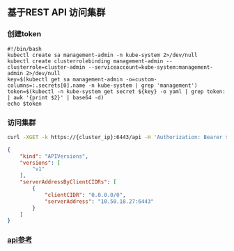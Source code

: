 ## 基于REST API 访问集群

### 创建token

```shell
#!/bin/bash
kubectl create sa management-admin -n kube-system 2>/dev/null
kubectl create clusterrolebinding management-admin --clusterrole=cluster-admin --serviceaccount=kube-system:management-admin 2>/dev/null
key=$(kubectl get sa management-admin -o=custom-columns=:.secrets[0].name -n kube-system | grep 'management')
token=$(kubectl -n kube-system get secret ${key} -o yaml | grep token: | awk '{print $2}' | base64 -d)
echo $token
```

### 访问集群

```bash
curl -XGET -k https://{cluster_ip}:6443/api -H 'Authorization: Bearer ${TOKEN}'
```

```json
{
    "kind": "APIVersions",
    "versions": [
        "v1"
    ],
    "serverAddressByClientCIDRs": [
        {
            "clientCIDR": "0.0.0.0/0",
            "serverAddress": "10.50.18.27:6443"
        }
    ]
}
```

### <a href="https://kubernetes.io/zh-cn/docs/reference/kubernetes-api/workload-resources/pod-v1/">api参考</a>

